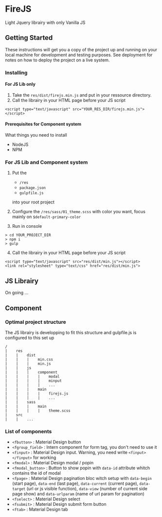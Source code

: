 # FireJS
Light Jquery librairy with only Vanilla JS

## Getting Started

These instructions will get you a copy of the project up and running on your local machine for development and testing purposes. See deployment for notes on how to deploy the project on a live system.

### Installing

#### For JS Lib only

1. Take the `res/dist/firejs.min.js` and put in your ressource directory.
2. Call the librairy in your HTML page before your JS script
```
<script type="text/javascript" src="YOUR_RES_DIR/firejs.min.js"></script>
```

#### Prerequisites for Component system

What things you need to install 

- NodeJS
- NPM

### For JS Lib and Component system

1. Put the 
    - `/res`
    - `package.json`
    - `gulpfile.js` 
    
    into your root project
2. Configure the `/res/sass/01_theme.scss` with color you want, focus mainly on `$default-primary-color`
3. Run in console 
```
> cd YOUR_PROJECT_DIR
> npm i 
> gulp
```
4. Call the librairy in your HTML page before your JS script
```
<script type="text/javascript" src="res/dist/min.js"></script>
<link rel="stylesheet" type="text/css" href="res/dist/min.js">
```

## JS Librairy

On going ...

## Component 

### Optimal project structure

The JS librairy is developping to fit this structure and gulpfile.js is configured to this set up

```
/
|    res
|    |    dist
|    |    |    min.css
|    |    |    min.js
|    |    js
|    |    |    component
|    |    |    |    modal
|    |    |    |    minput
|    |    |    |    ...
|    |    |    main
|    |    |    |    firejs.js
|    |    |    |    ...
|    |    sass
|    |    |    main
|    |    |    |    theme.scss
|    src
|    |    ...
```

### List of components

- `<fbutton>` : Material Design button
- `<fgroup_field>` : Intern component for form tag, you don't need to use it
- `<finput>` : Material Design input. Warning, you need write `<finput></finput>` for working
- `<fmodal>` : Material Design modal / popin
- `<fmodal_button>` : Button to show popin with `data-id` attribute whitch contains the id of modal
- `<fpage>` : Material Design pagination bloc witch setup with `data-begin` (start page), `data-end` (last page), `data-current` (current page), `data-target` (url or js visible function), `data-view` (number of current side page show) and `data-urlparam` (name of url param for pagination)
- `<fselect>` : Material Design select
- `<fsubmit>` : Material Design submit form button
- `<ftab>` : Material Design tab 
